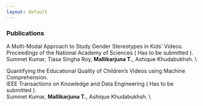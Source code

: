 ```yaml
---
layout: default
---
```


### Publications 

<span class='paper-title'>A Multi-Modal Approach to Study Gender Stereotypes in Kids’ Videos.</span>\
Proceedings of the National Academy of Sciences ( Has to be submitted ). \
Summet Kumar, Tiasa Singha Roy, **Mallikarjuna T.**, Ashique Khudabukhsh. \

<span class='paper-title'>Quantifying the Educational Quality of Children’s Videos using Machine Comprehension.</span>\
IEEE Transactions on Knowledge and Data Engineering ( Has to be submitted ). \
Summet Kumar, **Mallikarjuna T.**, Ashique Khudabukhsh. \
